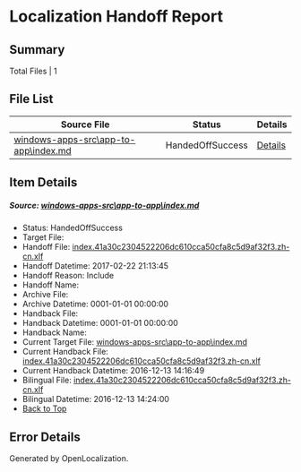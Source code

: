 # <a name='report-top'></a> Localization Handoff Report

## Summary
 Total Files | 1

## File List
 Source File | Status | Details 
 ----------- | ------ | ------- 
 [windows-apps-src\app-to-app\index.md](https://cpubwin.visualstudio.com/windows-uwp/_git/windows-uwp/commit/274d33165c1f8fbb02376e87090699e8d93333d6?path=windows-apps-src%2Fapp-to-app%2Findex.md&_a=contents) | HandedOffSuccess | [Details](#8d700c707a3a3cdebe338ac51c8ebb5b37d94da3148)

## Item Details
##### <a name='8d700c707a3a3cdebe338ac51c8ebb5b37d94da3148'></a> Source: [windows-apps-src\app-to-app\index.md](https://cpubwin.visualstudio.com/windows-uwp/_git/windows-uwp/commit/274d33165c1f8fbb02376e87090699e8d93333d6?path=windows-apps-src%2Fapp-to-app%2Findex.md&_a=contents)
* Status: HandedOffSuccess
* Target File: 
* Handoff File: [index.41a30c2304522206dc610cca50cfa8c5d9af32f3.zh-cn.xlf](https://cpubwin.visualstudio.com/windows-uwp/_git/WDCLib.handoff/commit/7fe61679d2b6da5bd36d7ac90044bcb6d964da52?path=ol-handoff%2Fcpubwin%2Fwindows-uwp.zh-cn%2Fmaster%2Findex.41a30c2304522206dc610cca50cfa8c5d9af32f3.zh-cn.xlf&_a=contents)
* Handoff Datetime: 2017-02-22 21:13:45
* Handoff Reason: Include
* Handoff Name: 
* Archive File: 
* Archive Datetime: 0001-01-01 00:00:00
* Handback File: 
* Handback Datetime: 0001-01-01 00:00:00
* Handback Name: 
* Current Target File: [windows-apps-src\app-to-app\index.md](https://cpubwin.visualstudio.com/windows-uwp/_git/windows-uwp.zh-cn/commit/971beb408b587f26eca90c2fbd4721d807157bb8?path=windows-apps-src%2Fapp-to-app%2Findex.md&_a=contents)
* Current Handback File: [index.41a30c2304522206dc610cca50cfa8c5d9af32f3.zh-cn.xlf](https://cpubwin.visualstudio.com/windows-uwp/_git/WDCLib.handback/commit/e16893ffa6f5f19133ae0155cf0ac891b012c6ce?path=ol-handback%2Fcpubwin%2Fwindows-uwp.zh-cn%2Fmaster%2Findex.41a30c2304522206dc610cca50cfa8c5d9af32f3.zh-cn.xlf&_a=contents)
* Current Handback Datetime: 2016-12-13 14:16:49
* Bilingual File: [index.41a30c2304522206dc610cca50cfa8c5d9af32f3.zh-cn.xlf](https://cpubwin.visualstudio.com/windows-uwp/_git/WDCLib.handback/commit/e16893ffa6f5f19133ae0155cf0ac891b012c6ce?path=ol-handback%2Fcpubwin%2Fwindows-uwp.zh-cn%2Fmaster%2Findex.41a30c2304522206dc610cca50cfa8c5d9af32f3.zh-cn.xlf&_a=contents)
* Bilingual Datetime: 2016-12-13 14:24:00
* [Back to Top](#report-top)


## Error Details

Generated by OpenLocalization.
